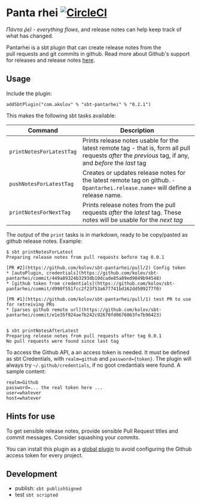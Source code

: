 # Panta rhei [![CircleCI](https://circleci.com/gh/kolov/sbt-pantarhei/tree/master.svg?style=svg)](https://circleci.com/gh/kolov/sbt-pantarhei/tree/master)

_*Πάντα ῥεῖ*_ - _everything flows_, and release notes can help keep track of what has changed.

Pantarhei is a sbt plugin that can create release notes from the  
pull requests and git commits in github. Read more about Github's support for 
releases and release notes [here](https://github.com/blog/1547-release-your-software).

## Usage

Include the plugin:

    addSbtPlugin("com.akolov" % "sbt-pantarhei" % "0.2.1")

This makes the following sbt tasks available:


| Command                   |     Description          |
| --------------------------|-------------|
| `printNotesForLatestTag`     | Prints release notes usable for the latest remote  tag - that is, form all pull requests _after_ the _previous_ tag, if any,  and _before_ the _last_ tag       |
| `pushNotesForLatestTag`     | Creates or updates release notes for the latest remote  tag on github.  `-Dpantarhei.release.name=` will define a release name.   |
| `printNotesForNextTag`   | Prints release notes from the pull requests _after_ the _latest_  tag. These notes will be usable for the _next tag_        |


The output of the `print` tasks is in markdown, ready to be copy/pasted as github release notes. Example:

```
$ sbt printNotesForLatest
Preparing release notes from pull requests before tag 0.0.1

[PR #2](https://github.com/kolov/sbt-pantarhei/pull/2) Config token
* [autoPlugin, credentials](https://github.com/kolov/sbt-pantarhei/commit/449a89324b3293db10dcade85a89ed9849b94548)
* [github token from credentials](https://github.com/kolov/sbt-pantarhei/commit/d990f551fcc2f23f53a677741bd162dd509277f0)

[PR #1](https://github.com/kolov/sbt-pantarhei/pull/1) test PR to use for retreiving PRs
* [parses github remote url](https://github.com/kolov/sbt-pantarhei/commit/e1e35f924ae7b242c92670fd0676063fe7b96423)


$ sbt printNotesAfterLatest 
Preparing release notes from pull requests after tag 0.0.1
No pull requests were found since last tag
```

To access the Github API, a an access token is needed. It must be defined as sbt Credentials, with `realm=github` and
`password={token}`. The plugin will always try `~/.github/credentials`, if no goot credantials were found. A sample content:

    realm=Github
    password=... the real token here ...
    user=whatever
    host=whatever
 
## Hints for use

To get sensible release notes, provide sensible Pull Request titles and commit messages. Consider squashing your commits.

You can install this plugin as a [global plugin](http://www.scala-sbt.org/0.12.2/docs/Getting-Started/Using-Plugins.html#global-plugins) to avoid configuring the Github access token for every project.
    
## Development 

* publish: `sbt publishSigned`
* test `sbt scripted`
    

